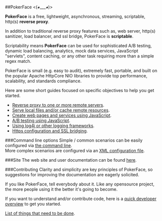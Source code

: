 ##PokerFace <(◕___◕)>

**PokerFace** is a free, lightweight, asynchronous, streaming, scriptable, http(s) **reverse proxy**.  

In addition to traditional reverse proxy features such as, web server, http(s) sanitizer, load balancer, and ssl bridge, PokerFace is **scriptable**.  

Scriptability means **PokerFace** can be used for sophisticated A/B testing, dynamic load balancing, analytics, mock data services, JavaScript "servlets", content caching, or any other task requiring more than a simple regex match.  

PokerFace is small (e.g. easy to audit), extremely fast, portable, and built on the popular Apache HttpCore NIO libraries to provide top performance, scalability, and standards compliance.

Here are some short guides focused on specific objectives to help you get started.

* [Reverse proxy to one or more remote servers](http://pcafstockf.github.io/PokerFace/reverseproxy.html).
* [Serve local files and/or cache remote resources](http://pcafstockf.github.io/PokerFace/fileserver.html).
* [Create web pages and services using JavaScript](http://pcafstockf.github.io/PokerFace/servletscripting.html).
* [A/B testing using JavaScript](http://pcafstockf.github.io/PokerFace/abscripting.html).
* [Using log4j or other logging frameworks](http://pcafstockf.github.io/PokerFace/loggingconfig.html).
* [Https configuration and SSL bridging](http://pcafstockf.github.io/PokerFace/httpsconfig.html).

###Command line options
Simple / common scenarios can be easily configured via [the command line](http://pcafstockf.github.io/PokerFace/cmdlineopts.html).  
More complex scenarios are configured via an [XML configuration file](http://pcafstockf.github.io/PokerFace/configfile.html).  

###Site
The web site and user documentation can be found [here](http://pcafstockf.github.io/PokerFace/index.html).

###Contributing
Clarity and simplicity are key principles of PokerFace, so suggestions for improving the documentation are eagerly solicited.

If you like PokerFace, tell everybody about it.  Like any opensource project, the more people using it the better it's going to become.  

If you want to understand and/or contribute code, here is a [quick developer overview](http://pcafstockf.github.io/PokerFace/overview-dev.html) to get you started.

[List of things that need to be done](./ToDo.md).

